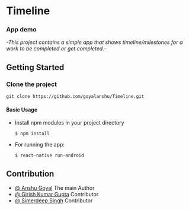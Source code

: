 # Timeline

### App demo

*-This project contains a simple app that shows timeline/milestones for a work to be completed or get completed.-*

## Getting Started

### Clone the project
`git clone https://github.com/goyalanshu/Timeline.git`

#### Basic Usage

* Install npm modules in your project directory

      $ npm install
  
* For running the app: 

      $ react-native run-android
      
## Contribution

* <a href="https://github.com/GOYALANSHU">@ Anshu Goyal</a> The main Author
* <a href="">@ Girish Kumar Gupta</a> Contributor
* <a href="https://github.com/simerdeep">@ Simerdeep Singh</a> Contributor
